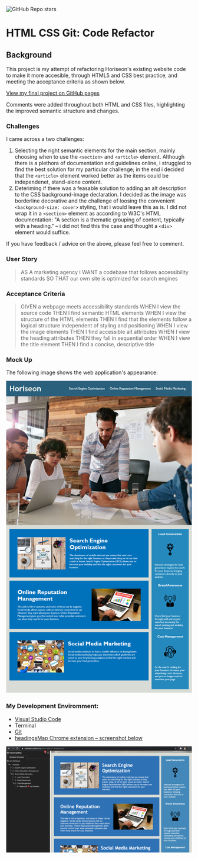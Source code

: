 ![GitHub Repo stars](https://img.shields.io/github/stars/rubybassi/code-refactoring-accessibility?style=social)

# HTML CSS Git: Code Refactor

## Background

This project is my attempt of refactoring Horiseon's existing website code to make it more accesible, through HTML5 and CSS best practice, and meeting the acceptance criteria as shown below. 

[View my final project on GitHub pages](https://rubybassi.github.io/code-refactoring-accessibility/)

Comments were added throughout both HTML and CSS files, highlighting the improved semantic structure and changes.  

### Challenges

I came across a two challenges: 

1. Selecting the right semantic elements for the main section, mainly choosing when to use the `<section>` and `<article>` element. Although there is a plethora of documentation and guidelines online, i struggled to find the best solution for my particular challenge; in the end i decided that the `<article>` element worked better as the items could be independenet, stand-alone content.  
2. Deteriming if there was a feasable solution to adding an alt description to the CSS background-image declaration. I decided as the image was borderline decorative and the challenge of loosing the convenient `<background-size: cover>` styling, that i would leave this as is. I did not wrap it in a `<section>` element as according to W3C's HTML documentation: "A section is a thematic grouping of content, typically with a heading." – i did not find this the case and thought a `<div>` element would suffice.

If you have feedback / advice on the above, please feel free to comment.


### User Story

> AS A marketing agency
> I WANT a codebase that follows accessibility standards
> SO THAT our own site is optimized for search engines

### Acceptance Criteria

> GIVEN a webpage meets accessibility standards
> WHEN I view the source code
> THEN I find semantic HTML elements
> WHEN I view the structure of the HTML elements
> THEN I find that the elements follow a logical structure independent of styling and positioning
> WHEN I view the image elements
> THEN I find accessible alt attributes
> WHEN I view the heading attributes
> THEN they fall in sequential order
> WHEN I view the title element
> THEN I find a concise, descriptive title

### Mock Up

The following image shows the web application's appearance:

![End Game Mock Up](/01-html-css-git-homework-demo.png)

### My Development Enviromment:
* [Visual Studio Code](https://code.visualstudio.com/)
* Terminal
* [Git](https://git-scm.com/book/en/v2/Getting-Started-Installing-Git)
* [headingsMap Chrome extension – screenshot below](https://chrome.google.com/webstore/detail/headingsmap/flbjommegcjonpdmenkdiocclhjacmbi?hl=en)

![headingsApp extension for testing document outline](/headingsmap_test.png)
